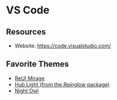 # VS Code

## Resources

- Website: https://code.visualstudio.com/

## Favorite Themes

- [ReUI Mirage](https://marketplace.visualstudio.com/items?itemName=barrsan.reui)
- [Hub Light (from the _Rainglow_ package)](https://marketplace.visualstudio.com/items?itemName=daylerees.rainglow)
- [Night Owl](https://marketplace.visualstudio.com/items?itemName=sdras.night-owl)